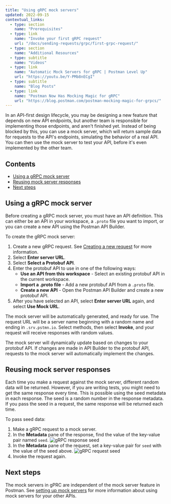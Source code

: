 ```yaml
---
title: "Using gRPC mock servers"
updated: 2022-09-15
contextual_links:
  - type: section
    name: "Prerequisites"
  - type: link
    name: "Invoke your first gRPC request"
    url: "/docs/sending-requests/grpc/first-grpc-request/"
  - type: section
    name: "Additional Resources"
  - type: subtitle
    name: "Videos"
  - type: link
    name: "Automatic Mock Servers for gRPC | Postman Level Up"
    url: "https://youtu.be/Y-PMb8nECgI"
  - type: subtitle
    name: "Blog Posts"
  - type: link
    name: "Postman Now Has Mocking Magic for gRPC"
    url: "https://blog.postman.com/postman-mocking-magic-for-grpcs/"
---
```


In an API-first design lifecycle, you may be designing a new feature that depends on new API endpoints, but another team is responsible for implementing those endpoints, and aren't finished yet. Instead of being blocked by this, you can use a mock server, which will return sample data for requests to the API's endpoints, simulating the behavior of a real API. You can then use the mock server to test your API, before it's even implemented by the other team.

## Contents

* [Using a gRPC mock server](#using-a-grpc-mock-server)
* [Reusing mock server responses](#reusing-mock-server-responses)
* [Next steps](#next-steps)

## Using a gRPC mock server

Before creating a gRPC mock server, you must have an API definition. This can either be an API in your workspace, a `.proto` file you want to import, or you can create a new API using the Postman API Builder.

To create the gRPC mock server:

1. Create a new gRPC request. See [Creating a new request](/docs/sending-requests/grpc/grpc-request-interface/#creating-a-new-request) for more information.
1. Select **Enter server URL**.
1. Select **Select a Protobuf API**.
1. Enter the protobuf API to use in one of the following ways:
    * **Use an API from this workspace** - Select an existing protobuf API in the current workspace.
    * **Import a .proto file** - Add a new protobuf API from a `.proto` file.
    * **Create a new API** - Open the Postman API Builder and create a new protobuf API.
1. After you have selected an API, select **Enter server URL** again, and select **Use Mock URL**.

The mock server will be automatically generated, and ready for use. The request URL will be a server name beginning with a random name and ending in `.srv.pstmn.io`. Select methods, then select **Invoke**, and your request will receive responses with random values.

The mock server will dynamically update based on changes to your protobuf API. If changes are made in API Builder to the protobuf API, requests to the mock server will automatically implement the changes.

## Reusing mock server responses

Each time you make a request against the mock server, different random data will be returned. However, if you are writing tests, you might need to get the same response every time. This is possible using the seed metadata in each response. The seed is a random number in the response metadata. If you pass the seed in a request, the same response will be returned each time.

To pass seed data:

1. Make a gRPC request to a mock server.
1. In the **Metadata** pane of the response, find the value of the key-value pair named `seed`.
    <img src="https://assets.postman.com/postman-docs/v10/grpc-response-seed.jpg" alt="gRPC response seed">
1. In the **Metadata** pane of the request, set a key-value pair for `seed` with the value of the seed above.
    <img src="https://assets.postman.com/postman-docs/v10/grpc-request-seed.jpg" alt="gRPC request seed">
1. Invoke the request again.

## Next steps

The mock servers in gPRC are independent of the mock server feature in Postman. See [setting up mock servers](/docs/designing-and-developing-your-api/mocking-data/setting-up-mock/) for more information about using mock servers for your other APIs.
